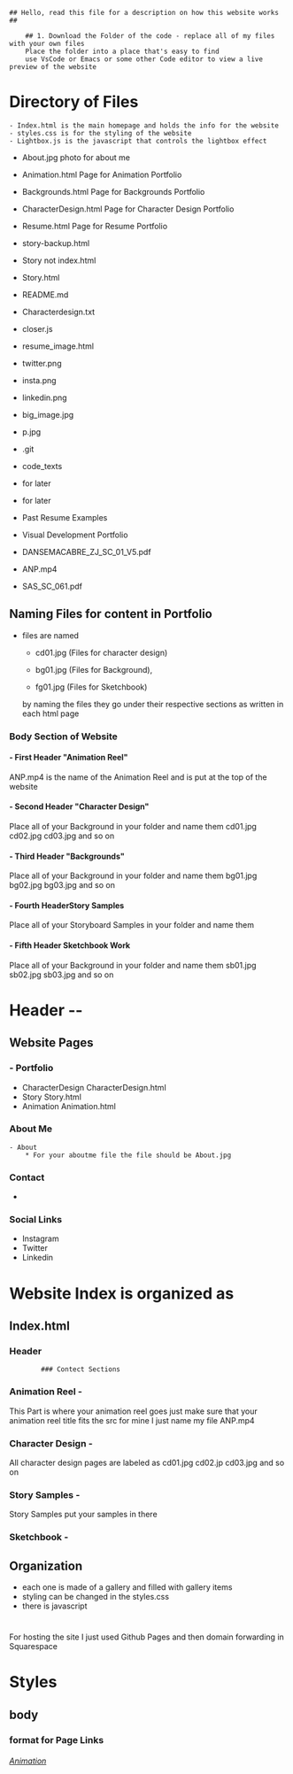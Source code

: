     ## Hello, read this file for a description on how this website works ## 
		
		## 1. Download the Folder of the code - replace all of my files with your own files 
		Place the folder into a place that's easy to find 
		use VsCode or Emacs or some other Code editor to view a live preview of the website

# Directory of Files	
	- Index.html is the main homepage and holds the info for the website
	- styles.css is for the styling of the website
	- Lightbox.js is the javascript that controls the lightbox effect

 - About.jpg 
 photo for about me
 - Animation.html
 Page for Animation Portfolio
 - Backgrounds.html
 Page for Backgrounds Portfolio
 - CharacterDesign.html
 Page for Character Design Portfolio
 - Resume.html
 Page for Resume Portfolio
 - story-backup.html

 - Story not index.html

 - Story.html

 - README.md

 - Characterdesign.txt

 - closer.js 

 - resume_image.html

 - twitter.png

 - insta.png

 - linkedin.png 

 - big_image.jpg

 - p.jpg

 - .git

 - code_texts

 - for later

 - for later

 - Past Resume Examples

 - Visual Development Portfolio

 - DANSEMACABRE_ZJ_SC_01_V5.pdf

 - ANP.mp4

 - SAS_SC_061.pdf


## Naming Files for content in Portfolio

-	files are named
	- cd01.jpg (Files for character design) 
	
	- bg01.jpg (Files for Background), 
	
	- fg01.jpg (Files for Sketchbook) 
    
	by naming the files they go under their respective sections
	as written in each html page



### Body Section of Website 

#### - First Header  "Animation Reel"
ANP.mp4 is the name of the Animation Reel and is put at the top of the website

#### - Second Header "Character Design"
Place all of your Background in your folder and name them 
cd01.jpg cd02.jpg cd03.jpg and so on


#### - Third Header "Backgrounds"
Place all of your Background in your folder and name them 
bg01.jpg bg02.jpg bg03.jpg and so on

#### - Fourth HeaderStory Samples
Place all of your Storyboard Samples in your folder and name them 

#### - Fifth Header Sketchbook Work
Place all of your Background in your folder and name them 
sb01.jpg sb02.jpg sb03.jpg and so on
		

# Header --

##  Website Pages
### - Portfolio
   - CharacterDesign
   CharacterDesign.html
   - Story
   Story.html
   - Animation
   Animation.html
### About Me
	- About
		* For your aboutme file the file should be About.jpg
### Contact 
 - 
### Social Links 
 - Instagram
 - Twitter
 - Linkedin
 
# Website Index is organized as
## Index.html 
### Header		
			### Contect Sections
### Animation Reel -
This Part is where your animation reel goes just make sure that your animation reel title fits the src for mine I just name my file ANP.mp4

### Character Design -
All character design pages are labeled as cd01.jpg cd02.jp cd03.jpg and so on

 
### Story Samples -
Story Samples put your samples in there 

### Sketchbook -

## Organization
- each one is made of a gallery and filled with gallery items
- styling can be changed in the styles.css
- there is javascript


# 
For hosting the site I just used Github Pages and then domain forwarding in Squarespace

# Styles

## body 
### format for Page Links
 <h6><a href="Animation.html"> Animation</a></h6>
    
